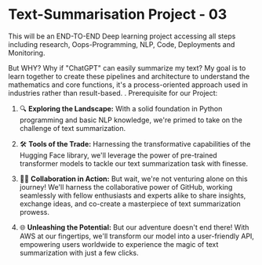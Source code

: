 # Text-Summarisation Project - 03

This will be an END-TO-END Deep learning project accessing all steps including research, Oops-Programming, NLP, Code, Deployments and Monitoring.

But WHY? Why if "ChatGPT" can easily summarize my text? My goal is to learn together to create these pipelines and architecture to understand the mathematics and core functions, it's a process-oriented approach used in industries rather than result-based.
.
Prerequisite for our Project:

1. 🔍 **Exploring the Landscape:**
With a solid foundation in Python programming and basic NLP knowledge, we're primed to take on the challenge of text summarization. 

2. 🛠️ **Tools of the Trade:**
Harnessing the transformative capabilities of the Hugging Face library, we'll leverage the power of pre-trained transformer models to tackle our text summarization task with finesse. 

3. 👩‍💻 **Collaboration in Action:**
But wait, we're not venturing alone on this journey! We'll harness the collaborative power of GitHub, working seamlessly with fellow enthusiasts and experts alike to share insights, exchange ideas, and co-create a masterpiece of text summarization prowess. 

4. 🌐 **Unleashing the Potential:**
But our adventure doesn't end there! With AWS at our fingertips, we'll transform our model into a user-friendly API, empowering users worldwide to experience the magic of text summarization with just a few clicks. 
